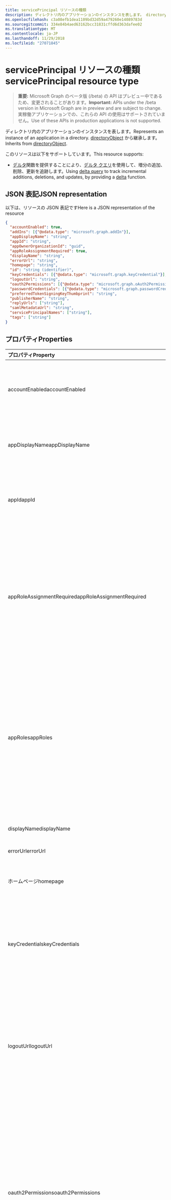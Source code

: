```yaml
---
title: servicePrincipal リソースの種類
description: ディレクトリ内のアプリケーションのインスタンスを表します。 directoryObject から継承します。
ms.openlocfilehash: c3a08efb1dea1109bd32d59a479260e14089783d
ms.sourcegitcommit: 334e84b4aed63162bcc31831cffd6d363dafee02
ms.translationtype: MT
ms.contentlocale: ja-JP
ms.lasthandoff: 11/29/2018
ms.locfileid: "27071845"
---
```

# <a name="serviceprincipal-resource-type"></a><span data-ttu-id="b56b5-104">servicePrincipal リソースの種類</span><span class="sxs-lookup"><span data-stu-id="b56b5-104">servicePrincipal resource type</span></span>

> <span data-ttu-id="b56b5-105">**重要:** Microsoft Graph のベータ版 (/beta) の API はプレビュー中であるため、変更されることがあります。</span><span class="sxs-lookup"><span data-stu-id="b56b5-105">**Important:** APIs under the /beta version in Microsoft Graph are in preview and are subject to change.</span></span> <span data-ttu-id="b56b5-106">実稼働アプリケーションでの、これらの API の使用はサポートされていません。</span><span class="sxs-lookup"><span data-stu-id="b56b5-106">Use of these APIs in production applications is not supported.</span></span>

<span data-ttu-id="b56b5-107">ディレクトリ内のアプリケーションのインスタンスを表します。</span><span class="sxs-lookup"><span data-stu-id="b56b5-107">Represents an instance of an application in a directory.</span></span> <span data-ttu-id="b56b5-108">[directoryObject](directoryobject.md) から継承します。</span><span class="sxs-lookup"><span data-stu-id="b56b5-108">Inherits from [directoryObject](directoryobject.md).</span></span>

<span data-ttu-id="b56b5-109">このリソースは以下をサポートしています。</span><span class="sxs-lookup"><span data-stu-id="b56b5-109">This resource supports:</span></span>

- <span data-ttu-id="b56b5-110">[デルタ](../api/serviceprincipal-delta.md)関数を提供することにより、[デルタ クエリ](/graph/delta-query-overview)を使用して、増分の追加、削除、更新を追跡します。</span><span class="sxs-lookup"><span data-stu-id="b56b5-110">Using [delta query](/graph/delta-query-overview) to track incremental additions, deletions, and updates, by providing a [delta](../api/serviceprincipal-delta.md) function.</span></span>

## <a name="json-representation"></a><span data-ttu-id="b56b5-111">JSON 表記</span><span class="sxs-lookup"><span data-stu-id="b56b5-111">JSON representation</span></span>
<span data-ttu-id="b56b5-112">以下は、リソースの JSON 表記です</span><span class="sxs-lookup"><span data-stu-id="b56b5-112">Here is a JSON representation of the resource</span></span>

<!-- {
  "blockType": "resource",
  "optionalProperties": [
    "appRoleAssignedTo",
    "appRoleAssignments",
    "createdObjects",
    "createdOnBehalfOf",
    "memberOf",
    "oauth2PermissionGrants",
    "ownedObjects",
    "owners"
  ],
  "@odata.type": "microsoft.graph.serviceprincipal"
}-->

```json
{
  "accountEnabled": true,
  "addIns": [{"@odata.type": "microsoft.graph.addIn"}],
  "appDisplayName": "string",
  "appId": "string",
  "appOwnerOrganizationId": "guid",
  "appRoleAssignmentRequired": true,
  "displayName": "string",
  "errorUrl": "string",
  "homepage": "string",
  "id": "string (identifier)",
  "keyCredentials": [{"@odata.type": "microsoft.graph.keyCredential"}],
  "logoutUrl": "string",
  "oauth2Permissions": [{"@odata.type": "microsoft.graph.oAuth2Permission"}],
  "passwordCredentials": [{"@odata.type": "microsoft.graph.passwordCredential"}],
  "preferredTokenSigningKeyThumbprint": "string",
  "publisherName": "string",
  "replyUrls": ["string"],
  "samlMetadataUrl": "string",
  "servicePrincipalNames": ["string"],
  "tags": ["string"]
}

```
## <a name="properties"></a><span data-ttu-id="b56b5-113">プロパティ</span><span class="sxs-lookup"><span data-stu-id="b56b5-113">Properties</span></span>
| <span data-ttu-id="b56b5-114">プロパティ</span><span class="sxs-lookup"><span data-stu-id="b56b5-114">Property</span></span>     | <span data-ttu-id="b56b5-115">型</span><span class="sxs-lookup"><span data-stu-id="b56b5-115">Type</span></span> |<span data-ttu-id="b56b5-116">説明</span><span class="sxs-lookup"><span data-stu-id="b56b5-116">Description</span></span>|
|:---------------|:--------|:----------|
|<span data-ttu-id="b56b5-117">accountEnabled</span><span class="sxs-lookup"><span data-stu-id="b56b5-117">accountEnabled</span></span>|<span data-ttu-id="b56b5-118">ブール値</span><span class="sxs-lookup"><span data-stu-id="b56b5-118">Boolean</span></span>| <span data-ttu-id="b56b5-119">**true**サービス プリンシパル アカウントは、有効な場合それ以外の場合、 **false を指定**します。</span><span class="sxs-lookup"><span data-stu-id="b56b5-119">**true** if the service principal account is enabled; otherwise, **false**.</span></span>            |
|<span data-ttu-id="b56b5-120">appDisplayName</span><span class="sxs-lookup"><span data-stu-id="b56b5-120">appDisplayName</span></span>|<span data-ttu-id="b56b5-121">String</span><span class="sxs-lookup"><span data-stu-id="b56b5-121">String</span></span>|<span data-ttu-id="b56b5-122">関連付けられたアプリケーションによって公開される表示名です。</span><span class="sxs-lookup"><span data-stu-id="b56b5-122">The display name exposed by the associated application.</span></span>|
|<span data-ttu-id="b56b5-123">appId</span><span class="sxs-lookup"><span data-stu-id="b56b5-123">appId</span></span>|<span data-ttu-id="b56b5-124">文字列型 (String)</span><span class="sxs-lookup"><span data-stu-id="b56b5-124">String</span></span>|<span data-ttu-id="b56b5-125">関連付けられているアプリケーション (その**appId**プロパティの一意の識別子です。</span><span class="sxs-lookup"><span data-stu-id="b56b5-125">The unique identifier for the associated application (its **appId** property).</span></span>|
|<span data-ttu-id="b56b5-126">appRoleAssignmentRequired</span><span class="sxs-lookup"><span data-stu-id="b56b5-126">appRoleAssignmentRequired</span></span>|<span data-ttu-id="b56b5-127">ブール値</span><span class="sxs-lookup"><span data-stu-id="b56b5-127">Boolean</span></span>|<span data-ttu-id="b56b5-128">Azure AD アプリケーションに、ユーザーまたはアクセス トークンの発行は前にユーザーまたはグループに、 **appRoleAssignment**が必要かどうかを指定します。</span><span class="sxs-lookup"><span data-stu-id="b56b5-128">Specifies whether an **appRoleAssignment** to a user or group is required before Azure AD will issue a user or access token to the application.</span></span> <span data-ttu-id="b56b5-129">null 許容ではありません。</span><span class="sxs-lookup"><span data-stu-id="b56b5-129">Not nullable.</span></span> |
|<span data-ttu-id="b56b5-130">appRoles</span><span class="sxs-lookup"><span data-stu-id="b56b5-130">appRoles</span></span>|<span data-ttu-id="b56b5-131">[エンティティ](approle.md)のコレクション</span><span class="sxs-lookup"><span data-stu-id="b56b5-131">[appRole](approle.md) collection</span></span>|<span data-ttu-id="b56b5-132">アプリケーション ロールは、関連付けられたアプリケーションによって公開されています。</span><span class="sxs-lookup"><span data-stu-id="b56b5-132">The application roles exposed by the associated application.</span></span> <span data-ttu-id="b56b5-133">詳細については、[アプリケーション](application.md)エンティティの**appRoles**プロパティの定義を参照してください。</span><span class="sxs-lookup"><span data-stu-id="b56b5-133">For more information see the **appRoles** property definition on the [application](application.md) entity.</span></span> <span data-ttu-id="b56b5-134">null 許容ではありません。</span><span class="sxs-lookup"><span data-stu-id="b56b5-134">Not nullable.</span></span> |
|<span data-ttu-id="b56b5-135">displayName</span><span class="sxs-lookup"><span data-stu-id="b56b5-135">displayName</span></span>|<span data-ttu-id="b56b5-136">String</span><span class="sxs-lookup"><span data-stu-id="b56b5-136">String</span></span>|<span data-ttu-id="b56b5-137">サービス ・ プリンシパルの表示名です。</span><span class="sxs-lookup"><span data-stu-id="b56b5-137">The display name for the service principal.</span></span>|
|<span data-ttu-id="b56b5-138">errorUrl</span><span class="sxs-lookup"><span data-stu-id="b56b5-138">errorUrl</span></span>|<span data-ttu-id="b56b5-139">String</span><span class="sxs-lookup"><span data-stu-id="b56b5-139">String</span></span>|            |
|<span data-ttu-id="b56b5-140">ホームページ</span><span class="sxs-lookup"><span data-stu-id="b56b5-140">homepage</span></span>|<span data-ttu-id="b56b5-141">String</span><span class="sxs-lookup"><span data-stu-id="b56b5-141">String</span></span>|<span data-ttu-id="b56b5-142">関連付けられたアプリケーションのホーム ページの URL です。</span><span class="sxs-lookup"><span data-stu-id="b56b5-142">The URL to the homepage of the associated   application.</span></span>|
|<span data-ttu-id="b56b5-143">keyCredentials</span><span class="sxs-lookup"><span data-stu-id="b56b5-143">keyCredentials</span></span>|<span data-ttu-id="b56b5-144">[keyCredential](keycredential.md)コレクション</span><span class="sxs-lookup"><span data-stu-id="b56b5-144">[keyCredential](keycredential.md) collection</span></span>|<span data-ttu-id="b56b5-145">サービス ・ プリンシパルに関連付けられているキーの資格情報のコレクションです。</span><span class="sxs-lookup"><span data-stu-id="b56b5-145">The collection of key credentials associated with the service principal.</span></span> <span data-ttu-id="b56b5-146">null 許容ではありません。</span><span class="sxs-lookup"><span data-stu-id="b56b5-146">Not nullable.</span></span>            |
|<span data-ttu-id="b56b5-147">logoutUrl</span><span class="sxs-lookup"><span data-stu-id="b56b5-147">logoutUrl</span></span>|<span data-ttu-id="b56b5-148">String</span><span class="sxs-lookup"><span data-stu-id="b56b5-148">String</span></span>| <span data-ttu-id="b56b5-149">[前方チャンネル](https://openid.net/specs/openid-connect-frontchannel-1_0.html)、[背面チャネル](https://openid.net/specs/openid-connect-backchannel-1_0.html)または SAML ログアウトのプロトコルを使用してユーザーをログアウトするマイクロソフトの承認のサービスによって使用される URL を指定します。</span><span class="sxs-lookup"><span data-stu-id="b56b5-149">Specifies the URL that will be used by Microsoft's authorization service to logout an user using [front-channel](https://openid.net/specs/openid-connect-frontchannel-1_0.html), [back-channel](https://openid.net/specs/openid-connect-backchannel-1_0.html) or SAML logout protocols.</span></span>  |
|<span data-ttu-id="b56b5-150">oauth2Permissions</span><span class="sxs-lookup"><span data-stu-id="b56b5-150">oauth2Permissions</span></span>|<span data-ttu-id="b56b5-151">[oAuth2Permission](oauth2permission.md)コレクション</span><span class="sxs-lookup"><span data-stu-id="b56b5-151">[oAuth2Permission](oauth2permission.md) collection</span></span>|<span data-ttu-id="b56b5-152">関連付けられたアプリケーションによって公開される OAuth 2.0 のアクセス許可。</span><span class="sxs-lookup"><span data-stu-id="b56b5-152">The OAuth 2.0 permissions exposed by the associated application.</span></span> <span data-ttu-id="b56b5-153">詳細については、[アプリケーション](application.md)エンティティの**oauth2Permissions**プロパティの定義を参照してください。</span><span class="sxs-lookup"><span data-stu-id="b56b5-153">For more information see the **oauth2Permissions** property definition on the [application](application.md) entity.</span></span> <span data-ttu-id="b56b5-154">null 許容ではありません。</span><span class="sxs-lookup"><span data-stu-id="b56b5-154">Not nullable.</span></span>            |
|<span data-ttu-id="b56b5-155">id</span><span class="sxs-lookup"><span data-stu-id="b56b5-155">id</span></span>|<span data-ttu-id="b56b5-156">String</span><span class="sxs-lookup"><span data-stu-id="b56b5-156">String</span></span>|<span data-ttu-id="b56b5-157">サービス ・ プリンシパルの一意の識別子です。</span><span class="sxs-lookup"><span data-stu-id="b56b5-157">The unique identifier for the service principal.</span></span> <span data-ttu-id="b56b5-158">[directoryObject](directoryobject.md) から継承されます。</span><span class="sxs-lookup"><span data-stu-id="b56b5-158">Inherited from [directoryObject](directoryobject.md).</span></span> <span data-ttu-id="b56b5-159">キー。</span><span class="sxs-lookup"><span data-stu-id="b56b5-159">Key.</span></span> <span data-ttu-id="b56b5-160">null 許容ではありません。</span><span class="sxs-lookup"><span data-stu-id="b56b5-160">Not nullable.</span></span> <span data-ttu-id="b56b5-161">読み取り専用です。</span><span class="sxs-lookup"><span data-stu-id="b56b5-161">Read-only.</span></span>|
|<span data-ttu-id="b56b5-162">passwordCredentials</span><span class="sxs-lookup"><span data-stu-id="b56b5-162">passwordCredentials</span></span>|<span data-ttu-id="b56b5-163">[passwordCredential](passwordcredential.md)コレクション</span><span class="sxs-lookup"><span data-stu-id="b56b5-163">[passwordCredential](passwordcredential.md) collection</span></span>|<span data-ttu-id="b56b5-164">サービス ・ プリンシパルに関連付けられているパスワード資格情報のコレクションです。</span><span class="sxs-lookup"><span data-stu-id="b56b5-164">The collection of password credentials associated with the service principal.</span></span> <span data-ttu-id="b56b5-165">null 許容ではありません。</span><span class="sxs-lookup"><span data-stu-id="b56b5-165">Not nullable.</span></span> |
|<span data-ttu-id="b56b5-166">preferredTokenSigningKeyThumbprint</span><span class="sxs-lookup"><span data-stu-id="b56b5-166">preferredTokenSigningKeyThumbprint</span></span>|<span data-ttu-id="b56b5-167">String</span><span class="sxs-lookup"><span data-stu-id="b56b5-167">String</span></span>|<span data-ttu-id="b56b5-168">内部使用専用として予約されています。  </span><span class="sxs-lookup"><span data-stu-id="b56b5-168">Reserved for internal use only.</span></span> <span data-ttu-id="b56b5-169">記述したり、それ以外の場合、このプロパティに依存しないでください。</span><span class="sxs-lookup"><span data-stu-id="b56b5-169">Do not write or otherwise rely on this property.</span></span> <span data-ttu-id="b56b5-170">将来のバージョンで削除する可能性があります。</span><span class="sxs-lookup"><span data-stu-id="b56b5-170">May be removed in future versions.</span></span> |
|<span data-ttu-id="b56b5-171">publisherName</span><span class="sxs-lookup"><span data-stu-id="b56b5-171">publisherName</span></span>|<span data-ttu-id="b56b5-172">文字列型 (String)</span><span class="sxs-lookup"><span data-stu-id="b56b5-172">String</span></span>|<span data-ttu-id="b56b5-173">関連付けられたアプリケーションが指定されているテナントの表示名です。</span><span class="sxs-lookup"><span data-stu-id="b56b5-173">The display name of the tenant in which the associated application is specified.</span></span>|
|<span data-ttu-id="b56b5-174">replyUrls</span><span class="sxs-lookup"><span data-stu-id="b56b5-174">replyUrls</span></span>|<span data-ttu-id="b56b5-175">String コレクション</span><span class="sxs-lookup"><span data-stu-id="b56b5-175">String collection</span></span>|<span data-ttu-id="b56b5-176">ユーザー トークン用に送信される、関連するアプリケーション、またはリダイレクトを使用して記号を OAuth 2.0 の Uri の認証コードをアクセス トークンは、関連付けられたアプリケーション用に送信される Url です。</span><span class="sxs-lookup"><span data-stu-id="b56b5-176">The URLs that user tokens are sent to for sign in with the associated application, or the redirect URIs that OAuth 2.0 authorization codes and access tokens are sent to for the associated application.</span></span> <span data-ttu-id="b56b5-177">null 許容ではありません。</span><span class="sxs-lookup"><span data-stu-id="b56b5-177">Not nullable.</span></span> |
|<span data-ttu-id="b56b5-178">samlMetadataUrl</span><span class="sxs-lookup"><span data-stu-id="b56b5-178">samlMetadataUrl</span></span>|<span data-ttu-id="b56b5-179">String</span><span class="sxs-lookup"><span data-stu-id="b56b5-179">String</span></span>| |
|<span data-ttu-id="b56b5-180">servicePrincipalNames</span><span class="sxs-lookup"><span data-stu-id="b56b5-180">servicePrincipalNames</span></span>|<span data-ttu-id="b56b5-181">String コレクション</span><span class="sxs-lookup"><span data-stu-id="b56b5-181">String collection</span></span>|<span data-ttu-id="b56b5-182">関連付けられたアプリケーションを識別する Uri。</span><span class="sxs-lookup"><span data-stu-id="b56b5-182">The URIs that identify the associated application.</span></span> <span data-ttu-id="b56b5-183">詳細情報は、「[アプリケーションのオブジェクトおよびオブジェクトのサービス プリンシパル](https://msdn.microsoft.com/library/azure/dn132633.aspx)です。**Any**演算子は、複数値を持つプロパティのフィルター式に必要です。</span><span class="sxs-lookup"><span data-stu-id="b56b5-183">For more information see, [Application Objects and Service Principal Objects](https://msdn.microsoft.com/library/azure/dn132633.aspx).The **any** operator is required for filter expressions on multi-valued properties.</span></span>  <span data-ttu-id="b56b5-184">null 許容ではありません。</span><span class="sxs-lookup"><span data-stu-id="b56b5-184">Not nullable.</span></span> |
|<span data-ttu-id="b56b5-185">タグの前に追加されるマークアップ</span><span class="sxs-lookup"><span data-stu-id="b56b5-185">tags</span></span>|<span data-ttu-id="b56b5-186">String コレクション</span><span class="sxs-lookup"><span data-stu-id="b56b5-186">String collection</span></span>| <span data-ttu-id="b56b5-187">null 許容ではありません。</span><span class="sxs-lookup"><span data-stu-id="b56b5-187">Not nullable.</span></span> |

## <a name="relationships"></a><span data-ttu-id="b56b5-188">リレーションシップ</span><span class="sxs-lookup"><span data-stu-id="b56b5-188">Relationships</span></span>
| <span data-ttu-id="b56b5-189">リレーションシップ</span><span class="sxs-lookup"><span data-stu-id="b56b5-189">Relationship</span></span> | <span data-ttu-id="b56b5-190">型</span><span class="sxs-lookup"><span data-stu-id="b56b5-190">Type</span></span> |<span data-ttu-id="b56b5-191">説明</span><span class="sxs-lookup"><span data-stu-id="b56b5-191">Description</span></span>|
|:---------------|:--------|:----------|
|<span data-ttu-id="b56b5-192">appRoleAssignedTo</span><span class="sxs-lookup"><span data-stu-id="b56b5-192">appRoleAssignedTo</span></span>|[<span data-ttu-id="b56b5-193">appRoleAssignment</span><span class="sxs-lookup"><span data-stu-id="b56b5-193">appRoleAssignment</span></span>](approleassignment.md)|<span data-ttu-id="b56b5-194">プリンシパル (ユーザー、グループ、およびサービス プリンシパル) このサービス ・ プリンシパルに割り当てられています。</span><span class="sxs-lookup"><span data-stu-id="b56b5-194">Principals (users, groups, and service principals) that are assigned to this service principal.</span></span> <span data-ttu-id="b56b5-195">読み取り専用。</span><span class="sxs-lookup"><span data-stu-id="b56b5-195">Read-only.</span></span>|
|<span data-ttu-id="b56b5-196">appRoleAssignments</span><span class="sxs-lookup"><span data-stu-id="b56b5-196">appRoleAssignments</span></span>|<span data-ttu-id="b56b5-197">[appRoleAssignment](approleassignment.md)コレクション</span><span class="sxs-lookup"><span data-stu-id="b56b5-197">[appRoleAssignment](approleassignment.md) collection</span></span>|<span data-ttu-id="b56b5-198">サービス ・ プリンシパルが割り当てられているアプリケーションです。</span><span class="sxs-lookup"><span data-stu-id="b56b5-198">Applications that the service principal is assigned to.</span></span> <span data-ttu-id="b56b5-199">読み取り専用。</span><span class="sxs-lookup"><span data-stu-id="b56b5-199">Read-only.</span></span> <span data-ttu-id="b56b5-200">Null 許容型。</span><span class="sxs-lookup"><span data-stu-id="b56b5-200">Nullable.</span></span>|
|<span data-ttu-id="b56b5-201">createdObjects</span><span class="sxs-lookup"><span data-stu-id="b56b5-201">createdObjects</span></span>|<span data-ttu-id="b56b5-202">[directoryObject](directoryobject.md) コレクション</span><span class="sxs-lookup"><span data-stu-id="b56b5-202">[directoryObject](directoryobject.md) collection</span></span>|<span data-ttu-id="b56b5-203">ディレクトリ オブジェクトがこのサービス ・ プリンシパルを作成します。</span><span class="sxs-lookup"><span data-stu-id="b56b5-203">Directory objects created by this service principal.</span></span> <span data-ttu-id="b56b5-204">読み取り専用。</span><span class="sxs-lookup"><span data-stu-id="b56b5-204">Read-only.</span></span> <span data-ttu-id="b56b5-205">Null 許容型。</span><span class="sxs-lookup"><span data-stu-id="b56b5-205">Nullable.</span></span>|
|<span data-ttu-id="b56b5-206">memberOf</span><span class="sxs-lookup"><span data-stu-id="b56b5-206">memberOf</span></span>|<span data-ttu-id="b56b5-207">[directoryObject](directoryobject.md) コレクション</span><span class="sxs-lookup"><span data-stu-id="b56b5-207">[directoryObject](directoryobject.md) collection</span></span>|<span data-ttu-id="b56b5-208">このサービス主体のメンバーである役割。</span><span class="sxs-lookup"><span data-stu-id="b56b5-208">Roles that this service principal is a member of.</span></span> <span data-ttu-id="b56b5-209">: の HTTP メソッドは、読み取り専用を取得します。</span><span class="sxs-lookup"><span data-stu-id="b56b5-209">HTTP Methods: GET Read-only.</span></span> <span data-ttu-id="b56b5-210">Null 許容型。</span><span class="sxs-lookup"><span data-stu-id="b56b5-210">Nullable.</span></span>|
|<span data-ttu-id="b56b5-211">oauth2PermissionGrants</span><span class="sxs-lookup"><span data-stu-id="b56b5-211">oauth2PermissionGrants</span></span>|<span data-ttu-id="b56b5-212">[oAuth2PermissionGrant](oauth2permissiongrant.md)コレクション</span><span class="sxs-lookup"><span data-stu-id="b56b5-212">[oAuth2PermissionGrant](oauth2permissiongrant.md) collection</span></span>|<span data-ttu-id="b56b5-213">ユーザーの偽装の補助金がこのサービス ・ プリンシパルに関連付けられています。</span><span class="sxs-lookup"><span data-stu-id="b56b5-213">User impersonation grants associated with this service principal.</span></span> <span data-ttu-id="b56b5-214">読み取り専用。</span><span class="sxs-lookup"><span data-stu-id="b56b5-214">Read-only.</span></span> <span data-ttu-id="b56b5-215">Null 許容型。</span><span class="sxs-lookup"><span data-stu-id="b56b5-215">Nullable.</span></span>|
|<span data-ttu-id="b56b5-216">ownedObjects</span><span class="sxs-lookup"><span data-stu-id="b56b5-216">ownedObjects</span></span>|<span data-ttu-id="b56b5-217">[directoryObject](directoryobject.md) コレクション</span><span class="sxs-lookup"><span data-stu-id="b56b5-217">[directoryObject](directoryobject.md) collection</span></span>|<span data-ttu-id="b56b5-218">このサービス ・ プリンシパルが所有するディレクトリ オブジェクトです。</span><span class="sxs-lookup"><span data-stu-id="b56b5-218">Directory objects that are owned by this service principal.</span></span> <span data-ttu-id="b56b5-219">読み取り専用。</span><span class="sxs-lookup"><span data-stu-id="b56b5-219">Read-only.</span></span> <span data-ttu-id="b56b5-220">Null 許容型。</span><span class="sxs-lookup"><span data-stu-id="b56b5-220">Nullable.</span></span>|
|<span data-ttu-id="b56b5-221">owners</span><span class="sxs-lookup"><span data-stu-id="b56b5-221">owners</span></span>|<span data-ttu-id="b56b5-222">[directoryObject](directoryobject.md) コレクション</span><span class="sxs-lookup"><span data-stu-id="b56b5-222">[directoryObject](directoryobject.md) collection</span></span>|<span data-ttu-id="b56b5-223">このサービス ・ プリンシパルの所有者であるディレクトリ オブジェクトです。</span><span class="sxs-lookup"><span data-stu-id="b56b5-223">Directory objects that are owners of this service principal.</span></span> <span data-ttu-id="b56b5-224">所有者は、このオブジェクトを変更するのには許可されている管理者以外のユーザーのセットです。</span><span class="sxs-lookup"><span data-stu-id="b56b5-224">The owners are a set of non-admin users who are allowed to modify this object.</span></span> <span data-ttu-id="b56b5-225">読み取り専用。</span><span class="sxs-lookup"><span data-stu-id="b56b5-225">Read-only.</span></span> <span data-ttu-id="b56b5-226">Null 許容型。</span><span class="sxs-lookup"><span data-stu-id="b56b5-226">Nullable.</span></span>|
|<span data-ttu-id="b56b5-227">役割</span><span class="sxs-lookup"><span data-stu-id="b56b5-227">policy</span></span>|<span data-ttu-id="b56b5-228">[ポリシー](policy.md)コレクション</span><span class="sxs-lookup"><span data-stu-id="b56b5-228">[policy](policy.md) collection</span></span>|<span data-ttu-id="b56b5-229">このサービス ・ プリンシパルに割り当てられているポリシーです。</span><span class="sxs-lookup"><span data-stu-id="b56b5-229">The policies assigned to this service principal.</span></span>|

## <a name="methods"></a><span data-ttu-id="b56b5-230">メソッド</span><span class="sxs-lookup"><span data-stu-id="b56b5-230">Methods</span></span>

| <span data-ttu-id="b56b5-231">メソッド</span><span class="sxs-lookup"><span data-stu-id="b56b5-231">Method</span></span>       | <span data-ttu-id="b56b5-232">戻り値の型</span><span class="sxs-lookup"><span data-stu-id="b56b5-232">Return Type</span></span>  |<span data-ttu-id="b56b5-233">説明</span><span class="sxs-lookup"><span data-stu-id="b56b5-233">Description</span></span>|
|:---------------|:--------|:----------|
|[<span data-ttu-id="b56b5-234">ServicePrincipal を取得します。</span><span class="sxs-lookup"><span data-stu-id="b56b5-234">Get servicePrincipal</span></span>](../api/serviceprincipal-get.md) | [<span data-ttu-id="b56b5-235">servicePrincipal</span><span class="sxs-lookup"><span data-stu-id="b56b5-235">servicePrincipal</span></span>](serviceprincipal.md) |<span data-ttu-id="b56b5-236">ServicePrincipal オブジェクトのプロパティと関係を参照してください。</span><span class="sxs-lookup"><span data-stu-id="b56b5-236">Read properties and relationships of servicePrincipal object.</span></span>|
|[<span data-ttu-id="b56b5-237">リスト servicePrincipals</span><span class="sxs-lookup"><span data-stu-id="b56b5-237">List servicePrincipals</span></span>](../api/serviceprincipal-list.md) | <span data-ttu-id="b56b5-238">[servicePrincipal](serviceprincipal.md)コレクション</span><span class="sxs-lookup"><span data-stu-id="b56b5-238">[servicePrincipal](serviceprincipal.md) collection</span></span> | <span data-ttu-id="b56b5-239">ServicePrincipal オブジェクトのリストを取得します。</span><span class="sxs-lookup"><span data-stu-id="b56b5-239">Retrieve a list of servicePrincipal objects.</span></span> |
|[<span data-ttu-id="b56b5-240">AppRoleAssignment を作成します。</span><span class="sxs-lookup"><span data-stu-id="b56b5-240">Create appRoleAssignment</span></span>](../api/serviceprincipal-post-approleassignments.md) |[<span data-ttu-id="b56b5-241">appRoleAssignment</span><span class="sxs-lookup"><span data-stu-id="b56b5-241">appRoleAssignment</span></span>](approleassignment.md)| <span data-ttu-id="b56b5-242">AppRoleAssignments コレクションへの投稿には、新しい appRoleAssignment を作成します。</span><span class="sxs-lookup"><span data-stu-id="b56b5-242">Create a new appRoleAssignment by posting to the appRoleAssignments collection.</span></span>|
|[<span data-ttu-id="b56b5-243">リスト appRoleAssignments</span><span class="sxs-lookup"><span data-stu-id="b56b5-243">List appRoleAssignments</span></span>](../api/serviceprincipal-list-approleassignments.md) |<span data-ttu-id="b56b5-244">[appRoleAssignment](approleassignment.md)コレクション</span><span class="sxs-lookup"><span data-stu-id="b56b5-244">[appRoleAssignment](approleassignment.md) collection</span></span>| <span data-ttu-id="b56b5-245">AppRoleAssignment オブジェクトのコレクションを取得します。</span><span class="sxs-lookup"><span data-stu-id="b56b5-245">Get a appRoleAssignment object collection.</span></span>|
|[<span data-ttu-id="b56b5-246">List createdObjects</span><span class="sxs-lookup"><span data-stu-id="b56b5-246">List createdObjects</span></span>](../api/serviceprincipal-list-createdobjects.md) |<span data-ttu-id="b56b5-247">[directoryObject](directoryobject.md) collection</span><span class="sxs-lookup"><span data-stu-id="b56b5-247">[directoryObject](directoryobject.md) collection</span></span>| <span data-ttu-id="b56b5-248">CreatedObject オブジェクトのコレクションを取得します。</span><span class="sxs-lookup"><span data-stu-id="b56b5-248">Get a createdObject object collection.</span></span>|
|[<span data-ttu-id="b56b5-249">memberOf を一覧表示する</span><span class="sxs-lookup"><span data-stu-id="b56b5-249">List memberOf</span></span>](../api/serviceprincipal-list-memberof.md) |<span data-ttu-id="b56b5-250">[directoryObject](directoryobject.md) コレクション</span><span class="sxs-lookup"><span data-stu-id="b56b5-250">[directoryObject](directoryobject.md) collection</span></span>| <span data-ttu-id="b56b5-251">このサービス ・ プリンシパルがへの後方リンクのナビゲーション プロパティからの直接メンバーであるグループを取得します。</span><span class="sxs-lookup"><span data-stu-id="b56b5-251">Get the groups that this service principal is a direct member of from the memberOf navigation property.</span></span>|
|<span data-ttu-id="b56b5-252">[推移的な所属するグループ] ボックスの一覧](../api/serviceprincipal-list-transitivememberof.md)</span><span class="sxs-lookup"><span data-stu-id="b56b5-252">[List transitive memberOf](../api/serviceprincipal-list-transitivememberof.md)</span></span> |<span data-ttu-id="b56b5-253">[directoryObject](directoryobject.md) コレクション</span><span class="sxs-lookup"><span data-stu-id="b56b5-253">[directoryObject](directoryobject.md) collection</span></span>| <span data-ttu-id="b56b5-254">このサービス主体のメンバーであるグループを一覧表示します。</span><span class="sxs-lookup"><span data-stu-id="b56b5-254">List the groups that this service principal is a member of.</span></span> <span data-ttu-id="b56b5-255">この操作では、推移的では、このサービス ・ プリンシパルの入れ子にされたメンバーであるグループが含まれています。</span><span class="sxs-lookup"><span data-stu-id="b56b5-255">This operation is transitive and includes the groups that this service principal is a nested member of.</span></span> |
|[<span data-ttu-id="b56b5-256">リストが割り当てられているポリシー</span><span class="sxs-lookup"><span data-stu-id="b56b5-256">List assigned policies</span></span>](../api/policy-list-assigned.md)| <span data-ttu-id="b56b5-257">[ポリシー](policy.md)コレクション</span><span class="sxs-lookup"><span data-stu-id="b56b5-257">[policy](policy.md) collection</span></span>| <span data-ttu-id="b56b5-258">このオブジェクトに割り当てられているすべてのポリシーを取得します。</span><span class="sxs-lookup"><span data-stu-id="b56b5-258">Get all policies assigned to this object.</span></span>|
|[<span data-ttu-id="b56b5-259">リスト oauth2PermissionGrants</span><span class="sxs-lookup"><span data-stu-id="b56b5-259">List oauth2PermissionGrants</span></span>](../api/serviceprincipal-list-oauth2permissiongrants.md) |<span data-ttu-id="b56b5-260">[oAuth2PermissionGrant](oauth2permissiongrant.md)コレクション</span><span class="sxs-lookup"><span data-stu-id="b56b5-260">[oAuth2PermissionGrant](oauth2permissiongrant.md) collection</span></span>| <span data-ttu-id="b56b5-261">OAuth2PermissionGrant オブジェクトのコレクションを取得します。</span><span class="sxs-lookup"><span data-stu-id="b56b5-261">Get a oAuth2PermissionGrant object collection.</span></span>|
|[<span data-ttu-id="b56b5-262">List ownedObjects</span><span class="sxs-lookup"><span data-stu-id="b56b5-262">List ownedObjects</span></span>](../api/serviceprincipal-list-ownedobjects.md) |<span data-ttu-id="b56b5-263">[directoryObject](directoryobject.md) collection</span><span class="sxs-lookup"><span data-stu-id="b56b5-263">[directoryObject](directoryobject.md) collection</span></span>| <span data-ttu-id="b56b5-264">OwnedObject オブジェクトのコレクションを取得します。</span><span class="sxs-lookup"><span data-stu-id="b56b5-264">Get a ownedObject object collection.</span></span>|
|[<span data-ttu-id="b56b5-265">Add owner</span><span class="sxs-lookup"><span data-stu-id="b56b5-265">Add owner</span></span>](../api/serviceprincipal-post-owners.md) |[<span data-ttu-id="b56b5-266">directoryObject</span><span class="sxs-lookup"><span data-stu-id="b56b5-266">directoryObject</span></span>](directoryobject.md)| <span data-ttu-id="b56b5-267">所有者のコレクションへの投稿には、新しい所有者を作成します。</span><span class="sxs-lookup"><span data-stu-id="b56b5-267">Create a new owner by posting to the owners collection.</span></span>|
|[<span data-ttu-id="b56b5-268">所有者を一覧表示する</span><span class="sxs-lookup"><span data-stu-id="b56b5-268">List owners</span></span>](../api/serviceprincipal-list-owners.md) |<span data-ttu-id="b56b5-269">[directoryObject](directoryobject.md) コレクション</span><span class="sxs-lookup"><span data-stu-id="b56b5-269">[directoryObject](directoryobject.md) collection</span></span>| <span data-ttu-id="b56b5-270">所有者のオブジェクトのコレクションを取得します。</span><span class="sxs-lookup"><span data-stu-id="b56b5-270">Get a owner object collection.</span></span>|
|[<span data-ttu-id="b56b5-271">Update</span><span class="sxs-lookup"><span data-stu-id="b56b5-271">Update</span></span>](../api/serviceprincipal-update.md) | [<span data-ttu-id="b56b5-272">servicePrincipal</span><span class="sxs-lookup"><span data-stu-id="b56b5-272">servicePrincipal</span></span>](serviceprincipal.md)  |<span data-ttu-id="b56b5-273">ServicePrincipal オブジェクトを更新します。</span><span class="sxs-lookup"><span data-stu-id="b56b5-273">Update servicePrincipal object.</span></span> |
|[<span data-ttu-id="b56b5-274">削除</span><span class="sxs-lookup"><span data-stu-id="b56b5-274">Delete</span></span>](../api/serviceprincipal-delete.md) | <span data-ttu-id="b56b5-275">なし</span><span class="sxs-lookup"><span data-stu-id="b56b5-275">None</span></span> |<span data-ttu-id="b56b5-276">ServicePrincipal オブジェクトを削除します。</span><span class="sxs-lookup"><span data-stu-id="b56b5-276">Delete servicePrincipal object.</span></span> |
|[<span data-ttu-id="b56b5-277">checkMemberGroups</span><span class="sxs-lookup"><span data-stu-id="b56b5-277">checkMemberGroups</span></span>](../api/serviceprincipal-checkmembergroups.md)|<span data-ttu-id="b56b5-278">String コレクション</span><span class="sxs-lookup"><span data-stu-id="b56b5-278">String collection</span></span>||
|[<span data-ttu-id="b56b5-279">getMemberGroups</span><span class="sxs-lookup"><span data-stu-id="b56b5-279">getMemberGroups</span></span>](../api/serviceprincipal-getmembergroups.md)|<span data-ttu-id="b56b5-280">String コレクション</span><span class="sxs-lookup"><span data-stu-id="b56b5-280">String collection</span></span>||
|[<span data-ttu-id="b56b5-281">getMemberObjects</span><span class="sxs-lookup"><span data-stu-id="b56b5-281">getMemberObjects</span></span>](../api/serviceprincipal-getmemberobjects.md)|<span data-ttu-id="b56b5-282">String コレクション</span><span class="sxs-lookup"><span data-stu-id="b56b5-282">String collection</span></span>||
|[<span data-ttu-id="b56b5-283">delta</span><span class="sxs-lookup"><span data-stu-id="b56b5-283">delta</span></span>](../api/serviceprincipal-delta.md)|<span data-ttu-id="b56b5-284">servicePrincipal コレクション</span><span class="sxs-lookup"><span data-stu-id="b56b5-284">servicePrincipal collection</span></span>| <span data-ttu-id="b56b5-285">サービス ・ プリンシパルの増分の変更を取得します。</span><span class="sxs-lookup"><span data-stu-id="b56b5-285">Get incremental changes for service principals.</span></span> |

<!-- uuid: 8fcb5dbc-d5aa-4681-8e31-b001d5168d79
2015-10-25 14:57:30 UTC -->
<!-- {
  "type": "#page.annotation",
  "description": "servicePrincipal resource",
  "keywords": "",
  "section": "documentation",
  "tocPath": ""
}-->
